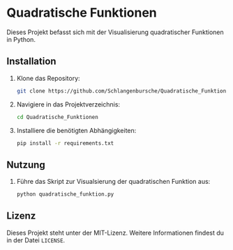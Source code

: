 # Quadratische Funktionen

Dieses Projekt befasst sich mit der Visualisierung quadratischer Funktionen in Python.

## Installation

1. Klone das Repository:
	```bash
	git clone https://github.com/Schlangenbursche/Quadratische_Funktionen.git
	```
2. Navigiere in das Projektverzeichnis:
	```bash
	cd Quadratische_Funktionen
	```
3. Installiere die benötigten Abhängigkeiten:
	```bash
	pip install -r requirements.txt
	```

## Nutzung

1. Führe das Skript zur Visualsierung der quadratischen Funktion aus:
	```bash
	python quadratische_funktion.py
	```

## Lizenz

Dieses Projekt steht unter der MIT-Lizenz. Weitere Informationen findest du in der Datei `LICENSE`.